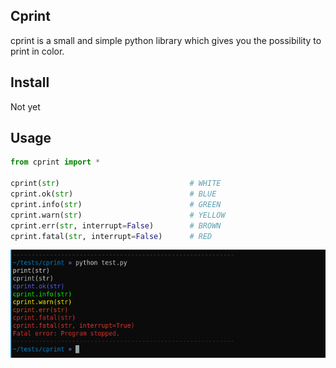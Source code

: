 ## Cprint

cprint is a small and simple python library which gives you the possibility to print in color.  

## Install

Not yet  

## Usage

```python
from cprint import *

cprint(str) 							# WHITE
cprint.ok(str)							# BLUE
cprint.info(str)						# GREEN
cprint.warn(str)						# YELLOW
cprint.err(str, interrupt=False)		# BROWN
cprint.fatal(str, interrupt=False)		# RED
```

![Demo](/img/screen.png)
